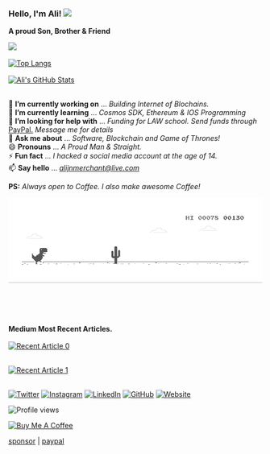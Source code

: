 <!--![Thinker | Coder | Implementer and Everything in between!](https://github.com/alijnmerchant21/alijnmerchant21/blob/master/My%20Movie%201.gif)-->
### Hello, I'm Ali! <img src="https://github.com/TheDudeThatCode/TheDudeThatCode/blob/master/Assets/Hi.gif" width="29px">
<p align="center">

**A proud Son, Brother & Friend** <br>

![](https://camo.githubusercontent.com/992babdffd8c74a1502de375fbdf7e4d54773242/68747470733a2f2f6d656469612e67697068792e636f6d2f6d656469612f53576f536b4e36447854737a71494b4571762f67697068792e676966)


<!-- Most used languages -->

<!-- <a href="https://github.com/alijnmerchant21">
  <img align="center" src="https://github-readme-stats.vercel.app/api/top-langs/?username=alijnmerchant21&hide=CSS,C#,Jupyter&title_color=ffffff&text_color=c9cacc&icon_color=2bbc8a&bg_color=1d1f21" />
</a> -->
  
  [![Top Langs](https://github-readme-stats.vercel.app/api/top-langs/?username=alijnmerchant21&langs_count=20)](https://github.com/alijnmerchant21/github-readme-stats)

  
<!-- Most used languages end here -->
  
<!-- Github stat -->
  
<a href="https://github.com/alijnmerchant21">
  <img align="center" src="https://github-readme-stats.vercel.app/api?username=alijnmerchant21&show_icons=true&line_height=27&count_private=true&title_color=ffffff&text_color=c9cacc&icon_color=2bbc8a&bg_color=1d1f21" alt="Ali's GitHub Stats" />
</a>   
<!-- stats end here -->


<br>
<br>

🔭 **I’m currently working on** ... *Building Internet of Blochains.*<br>
🌱 **I’m currently learning** ... *Cosmos SDK, Ethereum & IOS Programming*<br>
🤔 **I’m looking for help with** ... *Funding for LAW school.* *Send funds through* [PayPal.](https://paypal.me/alijnmerchant) *Message me for details* <br>
💬 **Ask me about** ... *Software, Blockchain and Game of Thrones!*<br>
😄 **Pronouns** ... *A Proud Man & Straight.*<br>
⚡ **Fun fact** ... *I hacked a social media account at the age of 14.*<br>
📫 **Say hello** ... *alijnmerchant@live.com* <br>

**PS:** *Always open to Coffee. I also make awesome Coffee!* <br>

![Dino](https://github.com/alijnmerchant21/alijnmerchant21/blob/master/dino.gif)

<br> <br> <br>

**Medium Most Recent Articles.** <br><br>
<a target="_blank" href="https://github-readme-medium-recent-article.vercel.app/medium/@alijnmerchant/0"><img src="https://github-readme-medium-recent-article.vercel.app/medium/@alijnmerchant/0" alt="Recent Article 0"> <br> <br>

<a target="_blank" href="https://github-readme-medium-recent-article.vercel.app/medium/@alijnmerchant/1"><img src="https://github-readme-medium-recent-article.vercel.app/medium/@alijnmerchant/1" alt="Recent Article 1"> <br> <br>

<a href="https://twitter.com/Ali_the_Curios" target="_blank"><img src="https://raw.githubusercontent.com/arturssmirnovs/arturssmirnovs/master/tw.png" alt="Twitter" width="30"></a>
<a href="https://www.instagram.com/alijnmerchant/" target="_blank"><img src="https://raw.githubusercontent.com/arturssmirnovs/arturssmirnovs/master/ig.png" alt="Instagram" width="30"></a>
<a href="https://www.linkedin.com/in/alijnmerchant/" target="_blank"><img src="https://raw.githubusercontent.com/arturssmirnovs/arturssmirnovs/master/in.png" alt="LinkedIn" width="30"></a>
<a href="https://github.com/alijnmerchant21" target="_blank"><img src="https://raw.githubusercontent.com/arturssmirnovs/arturssmirnovs/master/git.png" alt="GitHub" width="30"></a>
<a href="https://alijnmerchant.com" target="_blank"><img src="https://raw.githubusercontent.com/arturssmirnovs/arturssmirnovs/master/www.png" alt="Website" width="30"></a>


![Profile views](https://gpvc.arturio.dev/alijnmerchant21)

<a href="https://www.buymeacoffee.com/alijnmerchant" target="_blank"><img src="https://cdn.buymeacoffee.com/buttons/default-white.png" alt="Buy Me A Coffee" style="height: 8px !important;width: 17px !important;" ></a>

[sponsor](https://github.com/sponsors/alijnmerchant21) | [paypal](https://paypal.me/alijnmerchant)
